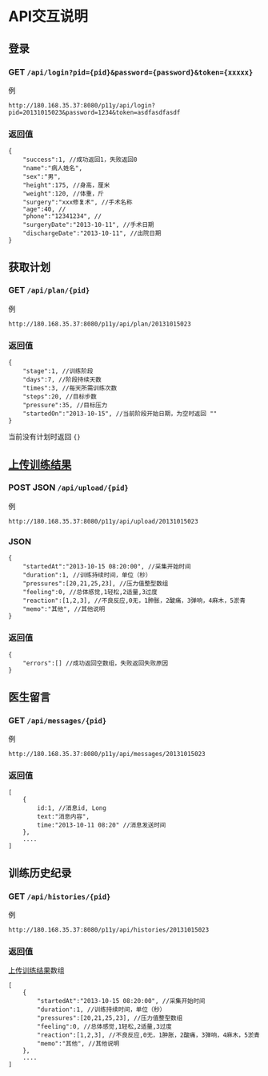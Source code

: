 # API交互说明
## 登录
### GET `/api/login?pid={pid}&password={password}&token={xxxxx}`
例

    http://180.168.35.37:8080/p11y/api/login?pid=20131015023&password=1234&token=asdfasdfasdf

### 返回值
    {
        "success":1, //成功返回1，失败返回0
        "name":"病人姓名",
        "sex":"男",
        "height":175, //身高，厘米
        "weight":120, //体重，斤
        "surgery":"xxx修复术", //手术名称
        "age":40, //
        "phone":"12341234", //
        "surgeryDate":"2013-10-11", //手术日期
        "dischargeDate":"2013-10-11", //出院日期
    }

## 获取计划
### GET `/api/plan/{pid}`
例

    http://180.168.35.37:8080/p11y/api/plan/20131015023

### 返回值

    {
        "stage":1, //训练阶段
        "days":7, //阶段持续天数
        "times":3, //每天所需训练次数
        "steps":20, //目标步数
        "pressure":35, //目标压力
        "startedOn":"2013-10-15", //当前阶段开始日期，为空时返回 ""
    }

当前没有计划时返回 `{}`

## [上传训练结果](id:upload)
### POST JSON `/api/upload/{pid}`
例

    http://180.168.35.37:8080/p11y/api/upload/20131015023

### JSON

    {
        "startedAt":"2013-10-15 08:20:00", //采集开始时间
        "duration":1, //训练持续时间，单位（秒）
        "pressures":[20,21,25,23], //压力值整型数组
        "feeling":0, //总体感觉,1轻松,2适量,3过度
        "reaction":[1,2,3], //不良反应,0无，1肿胀，2酸痛，3弹响，4麻木，5淤青
        "memo":"其他", //其他说明
    }
    
### 返回值

    {
        "errors":[] //成功返回空数组，失败返回失败原因
    }
    
## 医生留言
### GET `/api/messages/{pid}`
例

    http://180.168.35.37:8080/p11y/api/messages/20131015023
    
### 返回值

    [
        {
            id:1, //消息id, Long
            text:"消息内容",
            time:"2013-10-11 08:20" //消息发送时间
        },
        ....
    ]
    
## 训练历史纪录
### GET `/api/histories/{pid}`
例

    http://180.168.35.37:8080/p11y/api/histories/20131015023
    
### 返回值
[上传训练结果](#upload)数组

    [
        {
            "startedAt":"2013-10-15 08:20:00", //采集开始时间
            "duration":1, //训练持续时间，单位（秒）
            "pressures":[20,21,25,23], //压力值整型数组
            "feeling":0, //总体感觉,1轻松,2适量,3过度
            "reaction":[1,2,3], //不良反应,0无，1肿胀，2酸痛，3弹响，4麻木，5淤青
            "memo":"其他", //其他说明
        },
        ....
    ]
    
